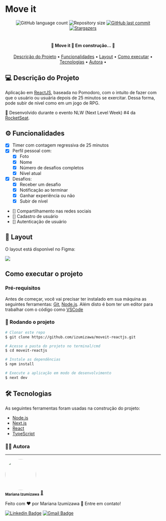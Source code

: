 # Move it

<p align="center">
  <img alt="GitHub language count" src="https://img.shields.io/github/languages/count/izumizawa/moveit-reactjs?color=%2304D361">
  <img alt="Repository size" src="https://img.shields.io/github/repo-size/izumizawa/moveit-reactjs">
  <a href="https://github.com/izumizawa/moveit-reactjs/commits/master">
  <img alt="GitHub last commit" src="https://img.shields.io/github/last-commit/izumizawa/moveit-reactjs">
  </a>
  <a href="https://github.com/izumizawa/moveit-reactjs/stargazers">
  <img alt="Stargazers" src="https://img.shields.io/github/stars/izumizawa/moveit-reactjs?style=social">
  </a>

#

<h4 align="center"> 
 🚧 Move it 🚀 Em construção... 🚧
</h4>
<p align="center">
 <a href="#-descrição-do-projeto">Descrição do Projeto</a> •
 <a href="#-funcionalidades">Funcionalidades</a> •
 <a href="#-layout">Layout</a> • 
 <a href="#-como-executar-o-projeto">Como executar</a> • 
 <a href="#-tecnologias">Tecnologias</a> •  
 <a href="#-autora">Autora</a> • 
</p>

## 💻 Descrição do Projeto

Aplicação em [ReactJS](https://pt-br.reactjs.org/), baseada no Pomodoro, com o intuito de fazer com que o usuário ou usuária depois de 25 minutos se exercitar. Dessa forma, pode subir de nível como em um jogo de RPG.

🚀 Desenvolvido durante o evento NLW (Next Level Week) #4 da [RocketSeat](https://rocketseat.com.br/).

## ⚙️ Funcionalidades

- [x] Timer com contagem regressiva de 25 minutos
- [x] Perfil pessoal com:
  - [x] Foto
  - [x] Nome
  - [x] Número de desafios completos
  - [x] Nível atual
- [x] Desafios:
  - [x] Receber um desafio
  - [x] Notificação ao terminar
  - [x] Ganhar experiência ou não
  - [x] Subir de nível
- [] Compartilhamento nas redes sociais
- [] Cadastro de usuário
- [] Autenticação de usuário

## 🎨 Layout

O layout está disponível no Figma:

<a href="https://www.figma.com/file/ge20pu3ofMOKoliUyKx1Nl/Move.it-1.0/duplicate">
  <img src="https://img.shields.io/badge/Acessar%20Layout%20-Figma-%2304D361">
</a>

## Como executar o projeto

### Pré-requisitos

Antes de começar, você vai precisar ter instalado em sua máquina as seguintes ferramentas:
[Git](https://git-scm.com), [Node.js](https://nodejs.org/en/).
Além disto é bom ter um editor para trabalhar com o código como [VSCode](https://code.visualstudio.com/)

### 🚀 Rodando o projeto

```bash
# Clonar este repo
$ git clone https://github.com/izumizawa/moveit-reactjs.git

# Acesse a pasta do projeto no terminal/cmd
$ cd moveit-reactjs

# Instale as dependências
$ npm install

# Execute a aplicação em modo de desenvolvimento
$ next dev
```

## 🛠 Tecnologias

As seguintes ferramentas foram usadas na construção do projeto:

- [Node.js](https://nodejs.org/en/)
- [Next.js](https://nextjs.org/)
- [React](https://pt-br.reactjs.org/)
- [TypeScript](https://www.typescriptlang.org/)

### 👩‍💻 Autora

---

 <img style="border-radius: 50%;" src="https://avatars.githubusercontent.com/u/42664943?s=460&u=28a509dc2b6f8a8a567808ae564222e3a30f3702&v=4" width="100px;" alt=""/>
 <br />
 <sub><b>Mariana Izumizawa</b></sub> <a href="https://blog.rocketseat.com.br/author/thiago//" title="Rocketseat">🚀</a>

Feito com ❤️ por Mariana Izumizawa 👋 Entre em contato!

[![Linkedin Badge](https://img.shields.io/badge/-MarianaIzumizawa-blue?style=flat-square&logo=Linkedin&logoColor=white&link=https://www.linkedin.com/in/mariana-izumizawa/)](https://www.linkedin.com/in/mariana-izumizawa/)
[![Gmail Badge](https://img.shields.io/badge/-izumizawa4@gmail.com-c14438?style=flat-square&logo=Gmail&logoColor=white&link=mailto:izumizawa4@gmail.com)](mailto:izumizawa4@gmail.com)

